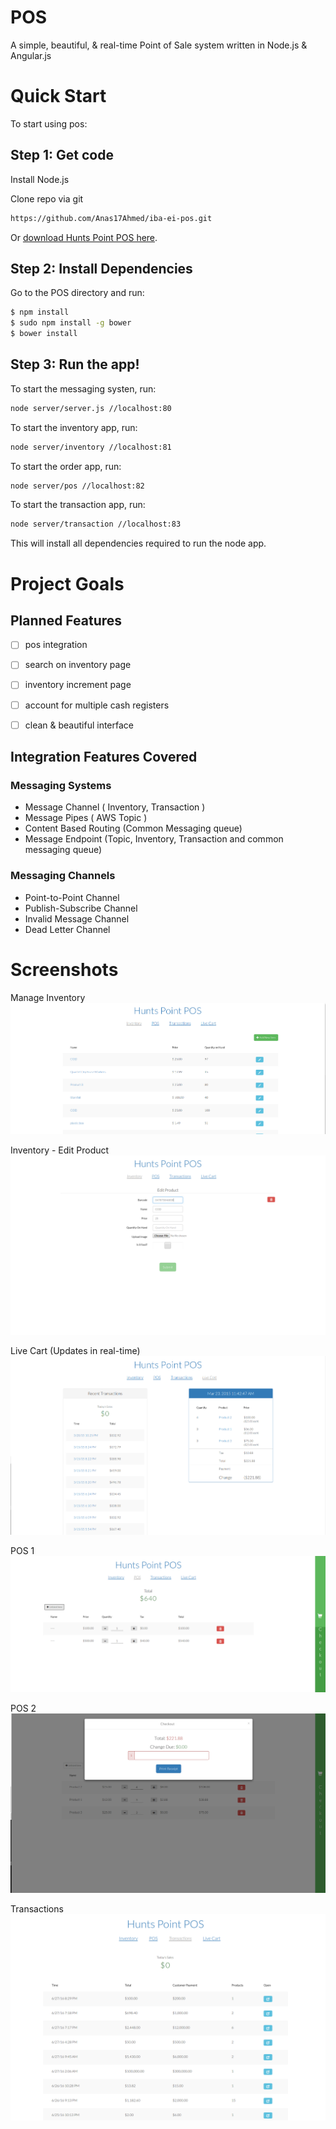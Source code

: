 # POS

A simple, beautiful, & real-time Point of Sale system written in Node.js & Angular.js

# Quick Start

To start using pos:

## Step 1: Get code

Install Node.js

Clone repo via git 
```bash
https://github.com/Anas17Ahmed/iba-ei-pos.git
```

Or [download Hunts Point POS here](https://github.com/Anas17Ahmed/iba-ei-pos.git).

## Step 2: Install Dependencies

Go to the POS directory and run:

```bash
$ npm install
$ sudo npm install -g bower
$ bower install
```

## Step 3: Run the app!

To start the messaging systen, run:

```bash
node server/server.js //localhost:80
```

To start the inventory app, run:

```bash
node server/inventory //localhost:81
```

To start the order app, run:

```bash
node server/pos //localhost:82
```

To start the transaction app, run:

```bash
node server/transaction //localhost:83
```

This will install all dependencies required to run the node app.

# Project Goals

## Planned Features
- [ ] pos integration
- [ ] search on inventory page
- [ ] inventory increment page
- [ ] account for multiple cash registers
- [ ] clean & beautiful interface


## Integration Features Covered
### Messaging Systems
- Message Channel ( Inventory, Transaction )
- Message Pipes ( AWS Topic )
- Content Based Routing (Common Messaging queue)
- Message Endpoint (Topic, Inventory, Transaction and common messaging queue)

### Messaging Channels
- Point-to-Point Channel
- Publish-Subscribe Channel
- Invalid Message Channel
- Dead Letter Channel

# Screenshots

Manage Inventory
![Inventory page screenshot](https://raw.githubusercontent.com/afaqurk/screenshots/master/hunts-point-pos/inventory.png)

Inventory - Edit Product
![Inventory item view](https://raw.githubusercontent.com/afaqurk/screenshots/master/hunts-point-pos/item.png)

Live Cart (Updates in real-time)
![Live Cart screenshot](https://raw.githubusercontent.com/afaqurk/screenshots/master/hunts-point-pos/live-cart.png)

POS 1
![](https://raw.githubusercontent.com/afaqurk/screenshots/master/hunts-point-pos/checkout-screen.png)

POS 2
![](https://raw.githubusercontent.com/afaqurk/screenshots/master/hunts-point-pos/checkout-modal.png)

Transactions
![](https://raw.githubusercontent.com/afaqurk/screenshots/master/hunts-point-pos/transactions.png)
